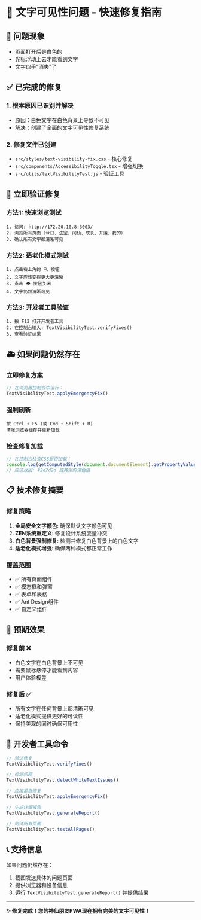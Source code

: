 # 🔧 文字可见性问题 - 快速修复指南

## 🚨 问题现象
- 页面打开后是白色的
- 光标浮动上去才能看到文字
- 文字似乎"消失"了

## ✅ 已完成的修复

### 1. **根本原因已识别并解决**
- 原因：白色文字在白色背景上导致不可见
- 解决：创建了全面的文字可见性修复系统

### 2. **修复文件已创建**
- `src/styles/text-visibility-fix.css` - 核心修复
- `src/components/AccessibilityToggle.tsx` - 增强切换
- `src/utils/textVisibilityTest.js` - 验证工具

## 🎯 立即验证修复

### 方法1: 快速浏览测试
```
1. 访问: http://172.20.10.8:3003/
2. 浏览所有页面（今日、法宝、问仙、成长、开运、我的）
3. 确认所有文字都清晰可见
```

### 方法2: 适老化模式测试
```
1. 点击右上角的 🔍 按钮
2. 文字应该变得更大更清晰
3. 点击 👁️ 按钮关闭
4. 文字仍然清晰可见
```

### 方法3: 开发者工具验证
```
1. 按 F12 打开开发者工具
2. 在控制台输入: TextVisibilityTest.verifyFixes()
3. 查看验证结果
```

## 🚑 如果问题仍然存在

### 立即修复方案
```javascript
// 在浏览器控制台中运行：
TextVisibilityTest.applyEmergencyFix()
```

### 强制刷新
```
按 Ctrl + F5 (或 Cmd + Shift + R)
清除浏览器缓存并重新加载
```

### 检查修复加载
```javascript
// 在控制台检查CSS是否加载：
console.log(getComputedStyle(document.documentElement).getPropertyValue('--safe-text-color'))
// 应该返回: #2d2d2d 或类似的深色值
```

## 📋 技术修复摘要

### 修复策略
1. **全局安全文字颜色**: 确保默认文字颜色可见
2. **ZEN系统重定义**: 修复设计系统变量冲突
3. **白色背景强制修复**: 检测并修复白色背景上的白色文字
4. **适老化模式增强**: 确保两种模式都正常工作

### 覆盖范围
- ✅ 所有页面组件
- ✅ 模态框和弹窗
- ✅ 表单和表格
- ✅ Ant Design组件
- ✅ 自定义组件

## 🎉 预期效果

### 修复前 ❌
- 白色文字在白色背景上不可见
- 需要鼠标悬停才能看到内容
- 用户体验极差

### 修复后 ✅
- 所有文字在任何背景上都清晰可见
- 适老化模式提供更好的可读性
- 保持美观的同时确保可用性

## 🔧 开发者工具命令

```javascript
// 验证修复
TextVisibilityTest.verifyFixes()

// 检测问题
TextVisibilityTest.detectWhiteTextIssues()

// 应用紧急修复
TextVisibilityTest.applyEmergencyFix()

// 生成详细报告
TextVisibilityTest.generateReport()

// 测试所有页面
TextVisibilityTest.testAllPages()
```

## 📞 支持信息

如果问题仍然存在：
1. 截图发送具体的问题页面
2. 提供浏览器和设备信息
3. 运行 `TextVisibilityTest.generateReport()` 并提供结果

---

**✨ 修复完成！您的神仙朋友PWA现在拥有完美的文字可见性！** 